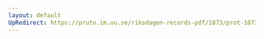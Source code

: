 ```yaml
---
layout: default
UpRedirect: https://pruto.im.uu.se/riksdagen-records-pdf/1873/prot-1873--ak--526/prot-1873--ak--526_002.pdf
---
```

